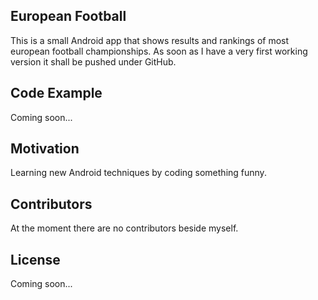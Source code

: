 ## European Football

This is a small Android app that shows results and rankings of most european football championships.
As soon as I have a very first working version it shall be pushed under GitHub.

## Code Example

Coming soon...

## Motivation

Learning new Android techniques by coding something funny.

## Contributors

At the moment there are no contributors beside myself.

## License

Coming soon...

